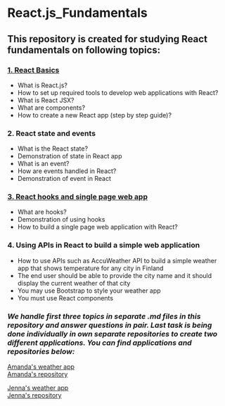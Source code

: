 # React.js_Fundamentals

## This repository is created for studying React fundamentals on following topics:

### [1. React Basics](https://github.com/jenhakk/React.js_Fundamentals/blob/main/Basics.md)
  - What is React.js?
  - How to set up required tools to develop web applications with React?
  - What is React JSX?
  - What are components?
  - How to create a new React app (step by step guide)?
  

### 2. React state and events
  - What is the React state?
  - Demonstration of state in React app
  - What is an event?
  - How are events handled in React?
  - Demonstration of event in React

### [3. React hooks and single page web app](https://github.com/jenhakk/React.js_Fundamentals/blob/main/Hooks.md)
  - What are hooks?
  - Demonstration of using hooks
  - How to build a single page web application with React?

### 4. Using APIs in React to build a simple web application
  - How to use APIs such as AccuWeather API to build a simple weather app that shows temperature for any city in Finland
  - The end user should be able to provide the city name and it should display the current weather of that city
  - You may use Bootstrap to style your weather app
  - You must use React components

### *We handle first three topics in separate .md files in this repository and answer questions in pair. Last task is being done individually in own separate repositories to create two different applications. You can find applications and repositories below:*

[Amanda's weather app](https://amakarj.github.io/react-weather-app)  
[Amanda's repository](https://github.com/amakarj/react-weather-app)    

[Jenna's weather app](https://jenhakk.github.io/react-weather-app)  
[Jenna's repository](https://github.com/jenhakk/react-weather-app)

